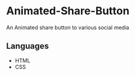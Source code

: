 # Animated-Share-Button
An Animated share button to various social media

## Languages
  - HTML
  - CSS
